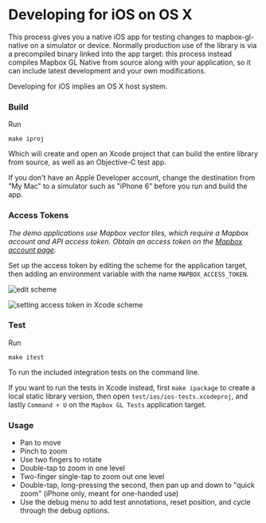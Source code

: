 # Developing for iOS on OS X

This process gives you a native iOS app for testing changes to mapbox-gl-native
on a simulator or device. Normally production use of the library is via a
precompiled binary linked into the app target: this process instead compiles
Mapbox GL Native from source along with your application, so it can include
latest development and your own modifications.

Developing for iOS implies an OS X host system.

### Build

Run

    make iproj

Which will create and open an Xcode project that can build the entire library from source, as well as an Objective-C test app.

If you don't have an Apple Developer account, change the destination from "My Mac" to a simulator such as "iPhone 6" before you run and build the app.

### Access Tokens

_The demo applications use Mapbox vector tiles, which require a Mapbox account and API access token. Obtain an access token on the [Mapbox account page](https://www.mapbox.com/account/apps/)._

Set up the access token by editing the scheme for the application target, then adding an environment variable with the name `MAPBOX_ACCESS_TOKEN`.

![edit scheme](https://cloud.githubusercontent.com/assets/98601/5460702/c4610262-8519-11e4-873a-8597821da468.png)

![setting access token in Xcode scheme](https://cloud.githubusercontent.com/assets/162976/5349358/0a086f00-7f8c-11e4-8433-bdbaccda2b58.png)

### Test

Run

    make itest

To run the included integration tests on the command line.

If you want to run the tests in Xcode instead, first `make ipackage` to create a local static library version, then open `test/ios/ios-tests.xcodeproj`, and lastly `Command + U` on the `Mapbox GL Tests` application target.

### Usage

- Pan to move
- Pinch to zoom
- Use two fingers to rotate
- Double-tap to zoom in one level
- Two-finger single-tap to zoom out one level
- Double-tap, long-pressing the second, then pan up and down to "quick zoom" (iPhone only, meant for one-handed use)
- Use the debug menu to add test annotations, reset position, and cycle through the debug options.
